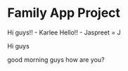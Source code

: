 # Family App Project
Hi guys!! - Karlee
Hello!! - Jaspreet = J

Hi guys


good morning guys how are you?
